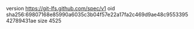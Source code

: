 version https://git-lfs.github.com/spec/v1
oid sha256:69807168e85990a6035c3b04f57e22a17fa2c469d9ae48c955339542789431ae
size 4525
